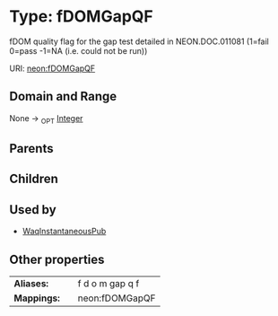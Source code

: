 
# Type: fDOMGapQF


fDOM quality flag for the gap test detailed in NEON.DOC.011081 (1=fail 0=pass -1=NA (i.e. could not be run))

URI: [neon:fDOMGapQF](https://data.neonscience.org/fDOMGapQF)


## Domain and Range

None ->  <sub>OPT</sub> [Integer](types/Integer.md)

## Parents


## Children


## Used by

 * [WaqInstantaneousPub](WaqInstantaneousPub.md)

## Other properties

|  |  |  |
| --- | --- | --- |
| **Aliases:** | | f d o m gap q f |
| **Mappings:** | | neon:fDOMGapQF |

